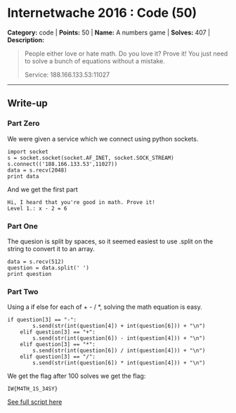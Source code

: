 # Internetwache 2016 : Code (50)

**Category:** code |
**Points:** 50 |
**Name:** A numbers game |
**Solves:** 407 |
**Description:**

> People either love or hate math. Do you love it? Prove it! You just need to solve a bunch of equations without a mistake.
>
> Service: 188.166.133.53:11027

___

## Write-up

### Part Zero
We were given a service which we connect using python sockets.

```
import socket
s = socket.socket(socket.AF_INET, socket.SOCK_STREAM)
s.connect(('188.166.133.53',11027))
data = s.recv(2048)
print data
```

And we get the first part
```
Hi, I heard that you're good in math. Prove it!
Level 1.: x - 2 = 6
```

### Part One
The quesion is split by spaces, so it seemed easiest to use .split on the string to convert it to an array.
```
data = s.recv(512)
question = data.split(' ')
print question
```

### Part Two

Using a if else for each of + - / *, solving the math equation is easy.
```
if question[3] == "-":
        s.send(str(int(question[4]) + int(question[6])) + "\n")
    elif question[3] == "+":
        s.send(str(int(question[6]) - int(question[4])) + "\n")
    elif question[3] == "*":
        s.send(str(int(question[6]) / int(question[4])) + "\n")
    elif question[3] == "/":
        s.send(str(int(question[6]) * int(question[4])) + "\n")
```

We get the flag after 100 solves we get the flag:
```
IW{M4TH_1S_34SY}
```

[See full script here](src/code50.py)